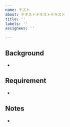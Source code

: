 ```yaml
---
name: テスト
about: テキストテキストテキスト
title: ''
labels: ''
assignees: ''

---
```


## Background
-

## Requirement
-

## Notes
-
